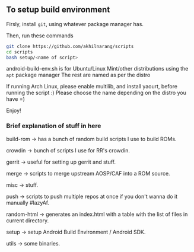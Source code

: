 
## To setup build environment

Firsly, install `git`, using whatever package manager has.

Then, run these commands

```bash
git clone https://github.com/akhilnarang/scripts
cd scripts
bash setup/<name of script>
```

android-build-env.sh is for Ubuntu/Linux Mint/other distributions using the `apt` package manager
The rest are named as per the distro

If running Arch Linux, please enable multilib, and install yaourt, before running the script :)
Please choose the name depending on the distro you have =)

Enjoy!


### Brief explanation of stuff in here


build-rom -> has a bunch of random build scripts I use to build ROMs.

crowdin -> bunch of scripts I use for RR's crowdin.

gerrit -> useful for setting up gerrit and stuff.

merge -> scripts to merge upstream AOSP/CAF into a ROM source.

misc -> stuff.

push -> scripts to push multiple repos at once if you don't wanna do it manually #lazyAf.

random-html -> generates an index.html with a table with the list of files in current directory.

setup -> setup Android Build Environment / Android SDK.

utils -> some binaries.
